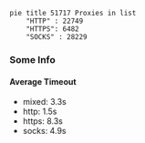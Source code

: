 
```mermaid
pie title 51717 Proxies in list
    "HTTP" : 22749
    "HTTPS": 6482
    "SOCKS" : 28229
```

### Some Info
#### Average Timeout

- mixed: 3.3s
- http: 1.5s
- https: 8.3s
- socks: 4.9s